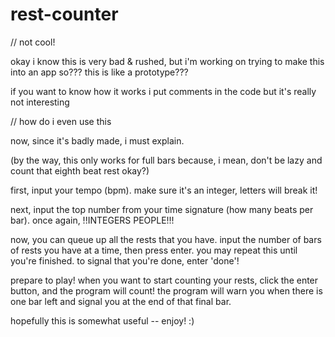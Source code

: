 # rest-counter

// not cool!

okay i know this is very bad & rushed, but i'm working on trying to make this into an app so??? this is like a prototype??? 

if you want to know how it works i put comments in the code but it's really not interesting

// how do i even use this

now, since it's badly made, i must explain. 

(by the way, this only works for full bars because, i mean, don't be lazy and count that eighth beat rest okay?)

first, input your tempo (bpm). make sure it's an integer, letters will break it!

next, input the top number from your time signature (how many beats per bar). once again, !!INTEGERS PEOPLE!!!

now, you can queue up all the rests that you have. input the number of bars of rests you have at a time, then press enter. you may repeat this until you're finished. to signal that you're done, enter 'done'!

prepare to play! when you want to start counting your rests, click the enter button, and the program will count!
the program will warn you when there is one bar left and signal you at the end of that final bar.

hopefully this is somewhat useful -- enjoy! :)


